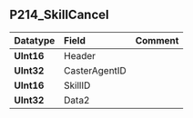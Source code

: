 ## P214\_SkillCancel ##
| **Datatype** | **Field** | **Comment** |
|:-------------|:----------|:------------|
| **UInt16**   | Header    |             |
| **UInt32**   | CasterAgentID |             |
| **UInt16**   | SkillID   |             |
| **UInt32**   | Data2     |             |